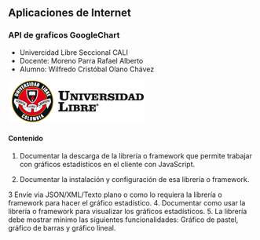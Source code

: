 ## Aplicaciones de Internet
### API de graficos GoogleChart
* Univercidad Libre Seccional CALI
* Docente: Moreno Parra Rafael Alberto
* Alumno: Wilfredo Cristóbal Olano Chávez

![GitHub Logo](/resources/logoUL.png)


#### Contenido

1. Documentar la descarga de la librería o framework que permite trabajar con gráficos estadísticos en el cliente con JavaScript.

2. Documentar la instalación y configuración de esa librería o framework.

3  Envíe via JSON/XML/Texto plano o como lo requiera la librería o framework para hacer el gráfico estadístico. 
4. Documentar como usar la librería o framework para visualizar los gráficos estadísticos.
5. La librería debe mostrar mínimo las siguientes funcionalidades: Gráfico de pastel, gráfico de barras y gráfico lineal.
